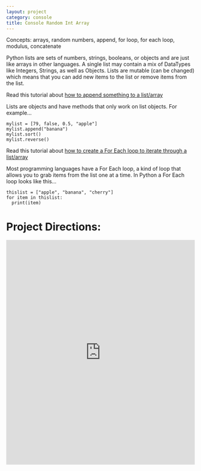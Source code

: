```yaml
---
layout: project
category: console
title: Console Random Int Array
---
```


Concepts: arrays, random numbers, append, for loop, for each loop, modulus, concatenate

Python lists are sets of numbers, strings, booleans, or objects and are just like arrays in other languages. A single list may contain a mix of DataTypes like Integers, Strings, as well as Objects. Lists are mutable (can be changed) which means that you can add new items to the list or remove items from the list.

Read this tutorial about [how to append something to a list/array](https://www.geeksforgeeks.org/append-extend-python/)

Lists are objects and have methods that only work on list objects. For example...
```
mylist = [79, false, 0.5, "apple"]
mylist.append("banana")
mylist.sort()
mylist.reverse()
```

Read this tutorial about [how to create a For Each loop to iterate through a list/array](https://www.geeksforgeeks.org/iterate-over-a-list-in-python/)

Most programming languages have a For Each loop, a kind of loop that allows you to grab items from the list one at a time. In Python a For Each loop looks like this...
```
thislist = ["apple", "banana", "cherry"]
for item in thislist:
  print(item)
```

# Project Directions:

<iframe src="https://trinket.io/embed/python/f88dae8c78?outputOnly=true&runOption=run&start=result" width="100%" height="600" frameborder="0" marginwidth="0" marginheight="0" allowfullscreen></iframe>
